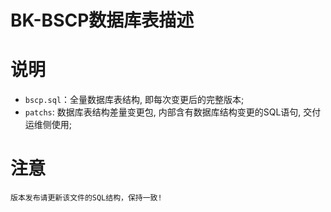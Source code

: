 BK-BSCP数据库表描述
==================

# 说明

- `bscp.sql`：全量数据库表结构, 即每次变更后的完整版本;
- `patchs`: 数据库表结构差量变更包, 内部含有数据库结构变更的SQL语句, 交付运维侧使用;

# 注意

`版本发布请更新该文件的SQL结构，保持一致!`
